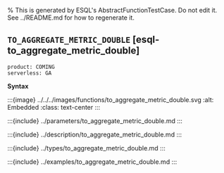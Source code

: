 % This is generated by ESQL's AbstractFunctionTestCase. Do not edit it. See ../README.md for how to regenerate it.

## `TO_AGGREGATE_METRIC_DOUBLE` [esql-to_aggregate_metric_double]
```{applies_to}
product: COMING
serverless: GA
```

**Syntax**

:::{image} ../../../images/functions/to_aggregate_metric_double.svg
:alt: Embedded
:class: text-center
:::


:::{include} ../parameters/to_aggregate_metric_double.md
:::

:::{include} ../description/to_aggregate_metric_double.md
:::

:::{include} ../types/to_aggregate_metric_double.md
:::

:::{include} ../examples/to_aggregate_metric_double.md
:::
